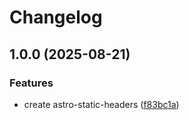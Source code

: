 # Changelog

## 1.0.0 (2025-08-21)


### Features

* create astro-static-headers ([f83bc1a](https://github.com/abemedia/astro-static-headers/commit/f83bc1aef84f9e78635d84c18e8d6523661e34a9))
